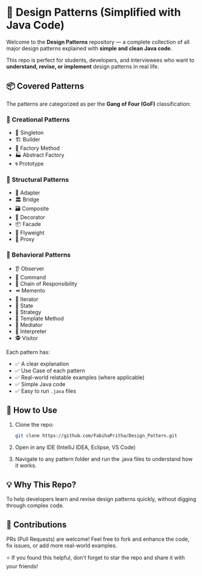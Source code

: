 # 🎨 Design Patterns (Simplified with Java Code)

Welcome to the **Design Patterns** repository — a complete collection of all major design patterns explained with **simple and clean Java code**.

This repo is perfect for students, developers, and interviewees who want to **understand, revise, or implement** design patterns in real life.

## 📦 Covered Patterns

The patterns are categorized as per the **Gang of Four (GoF)** classification:

### 🧱 Creational Patterns
- 🔧 Singleton
- 🏗️ Builder
- 🧙 Factory Method
- 🏭 Abstract Factory
- 🌀 Prototype

### 🔄 Structural Patterns
- 🧱 Adapter
- 🏛️ Bridge
- 🗃️ Composite
- 🎁 Decorator
- 📦 Facade
- 🔗 Flyweight
- 🧲 Proxy

### 🧠 Behavioral Patterns
- 👂 Observer
- 🧞 Command
- 📜 Chain of Responsibility
- ⏪ Memento
- 🤹 Iterator
- 🔄 State
- 🧩 Strategy
- 📖 Template Method
- 📡 Mediator
- 👮 Interpreter
- 🕵️ Visitor

Each pattern has:
- ✅ A clear explanation
- ✅ Use Case of each pattern
- ✅ Real-world relatable examples (where applicable)
- ✅ Simple Java code
- ✅ Easy to run `.java` files

## 🚀 How to Use

1. Clone the repo:
   ```bash
   git clone https://github.com/FabihaPritha/Design_Pattern.git
2. Open in any IDE (IntelliJ IDEA, Eclipse, VS Code)

3. Navigate to any pattern folder and run the .java files to understand how it works.

## 💡 Why This Repo?
To help developers learn and revise design patterns quickly, without digging through complex code.



## 🤝 Contributions
PRs (Pull Requests) are welcome! Feel free to fork and enhance the code, fix issues, or add more real-world examples.

⭐ If you found this helpful, don't forget to star the repo and share it with your friends!